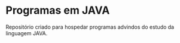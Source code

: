 # Programas em JAVA
 Repositório criado para hospedar programas advindos do estudo da linguagem JAVA.
